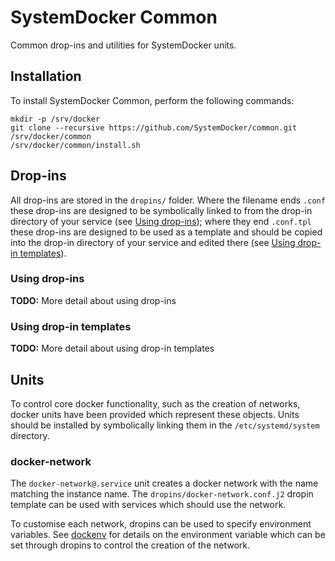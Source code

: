 # SystemDocker Common

Common drop-ins and utilities for SystemDocker units.

## Installation

To install SystemDocker Common, perform the following commands:

```
mkdir -p /srv/docker
git clone --recursive https://github.com/SystemDocker/common.git /srv/docker/common
/srv/docker/common/install.sh
```

## Drop-ins
All drop-ins are stored in the `dropins/` folder. Where the filename ends `.conf` these drop-ins are designed to be symbolically linked to from the drop-in directory of your service (see [Using drop-ins](#using-drop-ins)); where they end `.conf.tpl` these drop-ins are designed to be used as a template and should be copied into the drop-in directory of your service and edited there (see [Using drop-in templates](#using-drop-in-templates)).

### Using drop-ins
**TODO:** More detail about using drop-ins

### Using drop-in templates
**TODO:** More detail about using drop-in templates

## Units
To control core docker functionality, such as the creation of networks, docker units have been provided which represent these objects. Units should be installed by symbolically linking them in the `/etc/systemd/system` directory.

### docker-network

The `docker-network@.service` unit creates a docker network with the name matching the instance name. The `dropins/docker-network.conf.j2` dropin template can be used with services which should use the network.

To customise each network, dropins can be used to specify environment variables. See [dockenv](https://github.com/SystemDocker/dockenv) for details on the environment variable which can be set through dropins to control the creation of the network.

